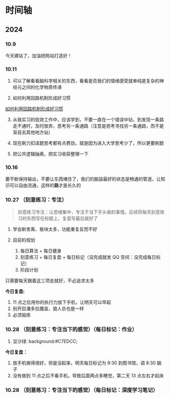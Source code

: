 # 时间轴

## 2024

### 10.9

今天建站了，加油把网站打造好！

### 10.11

1. 可以了解看看脑科学相关的东西，看看是否我们的情绪感受就单纯是复杂的神经元之间的化学物质传递

2. 如何利用回路机制形成好习惯

[如何利用回路机制形成好习惯](../essays/如何利用回路机制形成好习惯)

3. 从我实习的低效工作中，应该学到，不要一直在一个错误中钻，到发现一条路走不通时，及时放弃，思考另一条通路（注意是思考寻找另一条通路，而不是盲目去其他地方钻）

4. 现在刷力扣读题思考都有点费劲，就是因为进入大学思考少了，所以更要刷题

5. 把公共逻辑抽离，把实习收获整理一下

### 10.16

要不断保持输出，不要让东西堵住了，我们的脑袋最好的状态是畅通的管道，让知识可以自由流通，这样的**路**才是长久的

### 10.27 （刻意练习：专注）

> 刻意练习专注：让思绪集中，专注于当下手头做的事情。后续将每天刻意练习的东西写在标题上，复盘写最后就好了

1. 学会断舍离、板块太多，功能重复反而不好

2. 目前的规划
   1. 每日算法 + 每日健身
   2. 刻意练习 + 每日复盘 + 每日标记（没完成就发 QQ 空间：没完成每日标记）
   3. 阶段计划

只需要每天跟着这三项走就好，不必追求太多

**今日复盘:**

1.  11 点之后用你的执行力放下手机，让明天可以早起
2.  别开启潘多拉魔盒，狼人杀也是一样
3.  必须锻炼

### 10.28 （刻意练习：专注当下的感觉）（每日标记：作业）

1. 豆沙绿: background:#C7EDCC;

**今日复盘：**

1. 放手机做得很好，但是没起来，明天每日标记为 9:30 到图书馆，调 8:30 脑子
2. 没有做到 11 点之后不看手机，导致后面两点多睡觉，第二天 13 点左右才起床

### 10.28 （刻意练习：专注当下的感觉）（每日标记：深度学习笔记）
